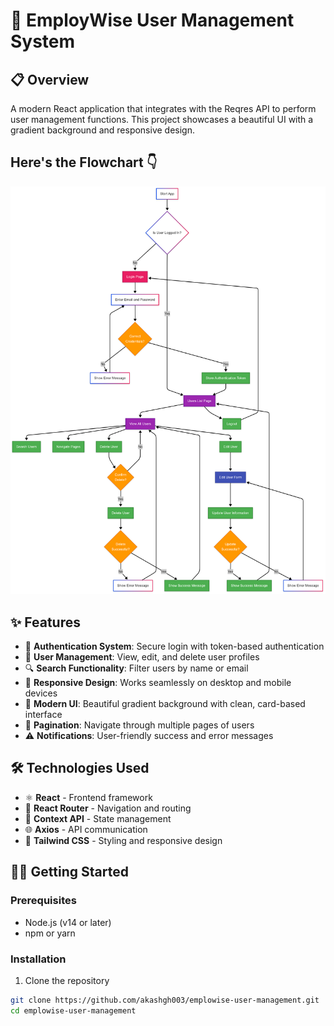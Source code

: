 # 🚀 EmployWise User Management System

## 📋 Overview

A modern React application that integrates with the Reqres API to perform user management functions. This project showcases a beautiful UI with a gradient background and responsive design.

## Here's the Flowchart 👇
![App Flowchart](https://github.com/akashgh003/employeeWise_assignment/blob/main/Editor%20_%20Mermaid%20Chart-2025-03-29-151342.png)

## ✨ Features

- 🔐 **Authentication System**: Secure login with token-based authentication
- 👥 **User Management**: View, edit, and delete user profiles
- 🔍 **Search Functionality**: Filter users by name or email
- 📱 **Responsive Design**: Works seamlessly on desktop and mobile devices
- 🎨 **Modern UI**: Beautiful gradient background with clean, card-based interface
- 📄 **Pagination**: Navigate through multiple pages of users
- ⚠️ **Notifications**: User-friendly success and error messages

## 🛠️ Technologies Used

- ⚛️ **React** - Frontend framework
- 🧭 **React Router** - Navigation and routing
- 🔄 **Context API** - State management
- 🌐 **Axios** - API communication
- 💅 **Tailwind CSS** - Styling and responsive design

## 🏃‍♂️ Getting Started

### Prerequisites

- Node.js (v14 or later)
- npm or yarn

### Installation

1. Clone the repository
```bash
git clone https://github.com/akashgh003/emplowise-user-management.git
cd emplowise-user-management
